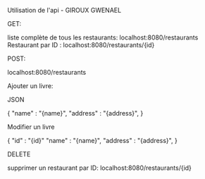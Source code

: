Utilisation de l'api - GIROUX GWENAEL

GET:

liste complète de tous les restaurants: localhost:8080/restaurants
Restaurant par ID : localhost:8080/restaurants/{id}

POST:

localhost:8080/restaurants

Ajouter un livre:

JSON

{
	"name" : "{name}",
	"address" : "{address}",
}

Modifier un livre

{
	"id" : "{id}"
	"name" : "{name}",
	"address" : "{address}",
}

DELETE

supprimer un restaurant par ID: localhost:8080/restaurants/{id}

